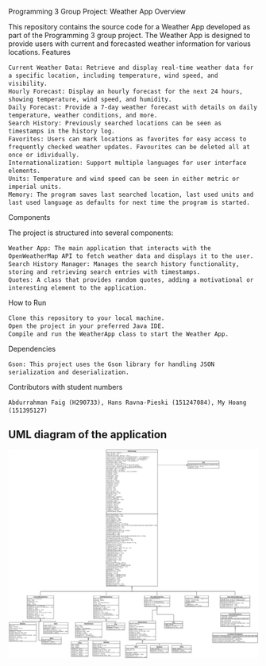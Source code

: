 Programming 3 Group Project: Weather App
Overview

This repository contains the source code for a Weather App developed as part of the Programming 3 group project. The Weather App is designed to provide users with current and forecasted weather information for various locations.
Features

    Current Weather Data: Retrieve and display real-time weather data for a specific location, including temperature, wind speed, and visibility.
    Hourly Forecast: Display an hourly forecast for the next 24 hours, showing temperature, wind speed, and humidity.
    Daily Forecast: Provide a 7-day weather forecast with details on daily temperature, weather conditions, and more.
    Search History: Previously searched locations can be seen as timestamps in the history log.
    Favorites: Users can mark locations as favorites for easy access to frequently checked weather updates. Favourites can be deleted all at once or idividually.
    Internationalization: Support multiple languages for user interface elements.
    Units: Temperature and wind speed can be seen in either metric or imperial units.
    Memory: The program saves last searched location, last used units and last used language as defaults for next time the program is started.


Components

The project is structured into several components:

    Weather App: The main application that interacts with the OpenWeatherMap API to fetch weather data and displays it to the user.
    Search History Manager: Manages the search history functionality, storing and retrieving search entries with timestamps.
    Quotes: A class that provides random quotes, adding a motivational or interesting element to the application.

How to Run

    Clone this repository to your local machine.
    Open the project in your preferred Java IDE.
    Compile and run the WeatherApp class to start the Weather App.

Dependencies

    Gson: This project uses the Gson library for handling JSON serialization and deserialization.

Contributors with student numbers

    Abdurrahman Faig (H290733), Hans Ravna-Pieski (151247084), My Hoang (151395127)

## UML diagram of the application
![Alt text](prog3classdiagram.SVG)
